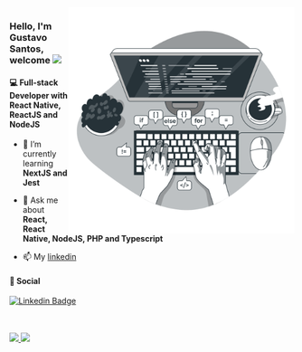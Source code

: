 <img align="right" src="codeimage.png" max-width="400px" width="400px" align="right">

<h3 align="left"> Hello, I'm Gustavo Santos, welcome <img src="https://media.giphy.com/media/hvRJCLFzcasrR4ia7z/giphy.gif" width="30px"></h3>

<h4>💻 Full-stack Developer with React Native, ReactJS and NodeJS</h4>

<!---
- 🔭  I’m currently working on [WaiterAPP API](https://github.com/gustavos00/waiter-app-api.git) and [WaiterAPP mobile aplication](https://github.com/gustavos00/myanimalweb).
-->

- 🌱  I’m currently learning **NextJS and Jest**

- 💬  Ask me about **React, React Native, NodeJS, PHP and Typescript**

- 📫  My [linkedin](https://www.linkedin.com/in/expgustavo/)

<h4>📱 Social </h4>

<div>
  
[![Linkedin Badge](https://img.shields.io/badge/-Linkedin-6633cc?style=flat-square&logo=Linkedin&logoColor=white&color=black&link=https://www.linkedin.com/in/expgustavo/)](https://www.linkedin.com/in/expgustavo/)

</div>
   <br><br>
<div>
 <a href="https://github.com/gustavos00/">
  <img height="180em" src="https://github-readme-stats.vercel.app/api?username=gustavos00&show_icons=true&theme=dark" style"max-width: 100%;" />
  <img height="180em" src="https://github-readme-stats.vercel.app/api/top-langs/?username=gustavos00&layout=compact&theme=dark" style"max-width: 100%;" />
 </a>
</div>
